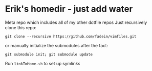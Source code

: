 # Erik's homedir - just add water

Meta repo which includes all of my other dotfile repos
Just recursively clone this repo:

``` git clone --recursive https://github.com/fadein/vimfiles.git ```

or manually initialize the submodules after the fact:

``` git submodule init; git submodule update ```


Run ``` linkToHome.sh ``` to set up symlinks

